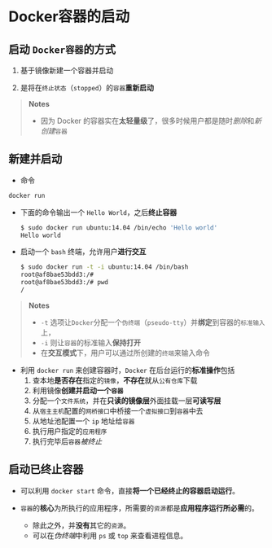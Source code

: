 # Docker容器的启动

## 启动 `Docker容器`的方式
1. 基于镜像新建一个容器并启动

2. 是将在`终止状态`（`stopped`）的`容器`**重新启动**

> **Notes** 
> - 因为 Docker 的容器实在**太轻量级**了，很多时候用户都是随时*删除*和*新创建*`容器`


## 新建并启动

- 命令
```bash
docker run
```

- 下面的命令输出一个 `Hello World`，之后**终止容器**
   ```bash
   $ sudo docker run ubuntu:14.04 /bin/echo 'Hello world'
   Hello world
   ```

- 启动一个 `bash` 终端，允许用户**进行交互**

    ```bash
    $ sudo docker run -t -i ubuntu:14.04 /bin/bash
    root@af8bae53bdd3:/#
    root@af8bae53bdd3:/# pwd
    /
    ```   

> **Notes**
> - `-t` 选项让`Docker`分配一个`伪终端`（`pseudo-tty`）并**绑定**到容器的`标准输入`上， 
> - `-i` 则让`容器`的标准输入**保持打开**
> - 在**交互模式**下，用户可以通过所创建的`终端`来输入命令

- 利用 `docker run` 来创建容器时，`Docker` 在后台运行的**标准操作**包括
   1. 查本地**是否存在**指定的`镜像`，**不存在**就从`公有仓库`下载
   2. 利用镜像**创建并启动一个`容器`**
   3. 分配一个`文件系统`，并在**只读的镜像层**外面挂载一层**可读写层**
   4. 从`宿主主机`配置的`网桥接口`中桥接一个`虚拟接口`到`容器`中去
   5. 从地址池配置一个 `ip` 地址给`容器`
   6. 执行用户指定的`应用程序`
   7. 执行完毕后`容器`*被终止*


## 启动已终止容器

- 可以利用 `docker start` 命令，直接**将一个已经终止的容器启动运行**。

- `容器`的**核心**为所执行的应用程序，所需要的`资源`都是**应用程序运行所必需**的。
   - 除此之外，并**没有**其它的`资源`。
   - 可以在*伪终端*中利用 `ps` 或 `top` 来查看进程信息。   
